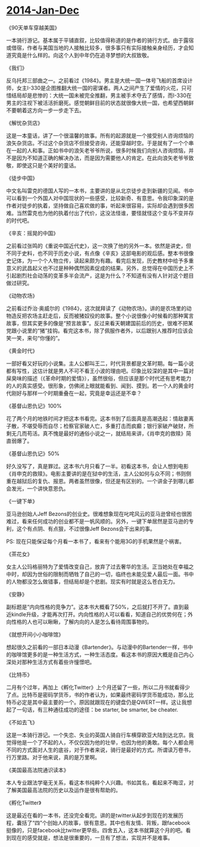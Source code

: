 # [2014-Jan-Dec](https://github.com/myccnn/tuix40/issues/25)

《90天单车穿越美国》

一本骑行游记。基本属于平铺直叙，比较值得称道的是作者的骑行方式。由于露宿或借宿，作者与美国当地的人接触比较多，很多事只有实际接触亲身经历，才会知道究竟是什么样的。向这个人到中年仍在追寻梦想的大叔致敬。

《我们》

反乌托邦三部曲之一。之前看过《1984》。男主是大统一国一体号飞船的首席设计师，女主I-330是企图推翻大统一国的密谋者。两人之间产生了爱情的火花，只可惜结局却是悲惨的：大统一国未被完全推翻，男主被手术夺去了感情，而I-330在男主的注视下被活活折磨死。感觉朝鲜目前的状态就很像大统一国，也希望西朝鲜不要朝着这方向一步一步走下去。

《解忧杂货店》

这是一本童话，讲了一个很温馨的故事。所有的起源就是一个接受别人咨询烦恼的浪矢杂货店。不过这个杂货店不但接受咨询，还能穿越时空。于是就有了一个个串在一起的人和事。正如书中的浪矢老爷爷所说，很多时候我们向别人咨询烦恼，并不是因为不知道正确的解决办法，而是因为需要他人的肯定。在此向浪矢老爷爷致敬，即使这只是个美好的童话。

《徒步中国》

中文名叫雷克的德国人写的一本书，主要讲的是从北京徒步走到新疆的见闻。书中可以看到一个外国人对中国现状的一些感受，比较新奇、有意思。令我印象深的是作者对徒步的执着，坚持做自己喜欢做的事，听起来很容易，实际却会遇到很多困难。当然雷克也为他的执着付出了代价，这没法怪谁，要怪就怪这个变与不变并存的时代吧。

《辛亥：摇晃的中国》

之前看过张鸣的《重说中国近代史》，这一次换了他的另外一本。依然是讲史，但不同于史料，也不同于历史小说，有点像《辛亥》这部电影的观后感。整本书很像史记体，为一个个人物立传，读起来颇为有趣。看完后发现，历史教材中给予多重意义的武昌起义也不过是种种偶然因素促成的结果。另外，总觉得在中国历史上不引起剧烈社会动荡的变革多半会流产，这是为什么？不知道有没有人针对这个题目做过研究。

《动物农场》

之前看过乔治·奥威尔的《1984》，这次就拜读了《动物农场》。讲的是农场里的动物造反把农场主赶走后，反而被猪奴役的故事。整个小说很像小时候看的那种寓言故事，但其实更多的像是“预言故事”。反过来看天朝建国前后的历史，很难不把某党跟小说里的“猪”挂钩。看完这本书，除了佩服作者外，以后跟别人推荐时应该会笑一笑，来句“你懂的”。

《黄金时代》

一部好看又好玩的小说集。主人公都叫王二，时代背景都是文革时期。每一篇小说都有写性，这估计就是男人不可不看王小波的理由吧。印象比较深的是其中一篇对屎臭味的描述（《革命时期的爱情》），虽然很俗，但应该是那个时代还有思考能力的人的真实感受。很形象，仿佛闭上眼就能看到、闻到、摸到。若一个人的黄金时代刚好与那样一个时期重叠在一起，究竟是幸运还是不幸？

《基督山恩仇记》100%

花了两个月的地铁时间才把这本书看完。这本书到了后面真是高潮迭起：情敌妻离子散，不堪受辱而自尽；检察官家破人亡，多重打击而疯癫；银行家破产破财，所剩无几而苟活。真不愧是最好的通俗小说之一，就结局来讲，《肖申克的救赎》简直弱爆了。

《基督山恩仇记》50%

好久没写了，真是罪过。这本书六月只看了一半。初看这本书，会让人想到电影《肖申克的救赎》。电影主要讲的是在狱中的生活，主人公如何与众不同；书则侧重在越狱后的复仇、报恩。两者虽然很像，但还是有区别的。一个讲金子到哪儿都会发光，一个讲快意恩仇。

《一键下单》

亚马逊创始人Jeff Bezons的创业史。很难想象现在叱咤风云的亚马逊曾经也很困难过，看来任何成功的创业都不是一帆风顺的。另外，一键下单居然是亚马逊的专利，这个有点阴、有点狠，不过很像Jeff Bezons会干出来的事。

PS: 现在只能保证每个月看一本书了，看来有个能用3G的手机果然是个祸害。

《茶花女》

女主人公玛格丽特为了爱情改变自己，放弃了过去奢华的生活。正当她处在幸福之中时，却因为世俗的限制而牺牲了自己的一切，临终也未能见爱人最后一面。书中的人物都没怎么做错事，但结局却是个悲剧。现实有时就是这么苍白无力。

《安静》

副标题是“内向性格的竞争力”。这本书大概看了50%，之后就打不开了。直到最近kindle升级，才能再次打开。内向性格的人可以看看，知道自己的优势何在；外向性格的人也可以瞅瞅，了解内向的人是怎么看待周围事物的。

《就想开间小小咖啡馆》

想起很久之前看的一部日本动漫《Bartender》。与动漫中的Bartender一样，书中的咖啡馆更多的是一种生活方式，一种生活态度。看这本书的原因大概是自己内心深处对那种生活方式有着些许憧憬吧。

《比特币》

二月有个过年，再加上《孵化Twitter》上个月还留了一些，所以二月书就看得少了点。比特币是密码学货币，书的作者认为，如果最终密码学货币能成功，那么比特币必定是其中最主要的一个。原因就跟现在的键盘仍是QWERT一样。这让我想起了一句话，有三种通往成功的途径：be starter, be smarter, be cheater.

《不如去飞》

这是一本骑行游记。一个失恋、失业的英国人骑自行车横穿欧亚大陆到达北京。我觉得他是一个了不起的人，不仅仅因为他的壮举，也因为他的勇敢。每个人都会用不同的方式面对人生的底谷，对于作者来说，骑行是最好的方式。所谓读万卷书，行万里路。对于他来说，真的是万里啊。

《美国最高法院通识读本》

本人专业跟法学毫无关系，看这本书纯粹个人兴趣。书如其名，看起来不晦涩，对了解美国最高法院的历史以及运作是很有帮助的。

《孵化Twitter》

这是最近在看的一本书，还没完全看完。讲的是twitter从起步到现在的发展历程，囊括了“四”个创始人的故事，很有意思。其中也有友情、背叛，跟facebook挺像的，只是facebook比twitter更早些。四舍五入，这本书就算这个月的吧。看到现在的感受就是，想法是很重要的，一旦有了想法，实现并不是难事。